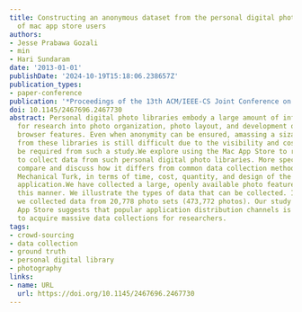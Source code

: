 ```yaml
---
title: Constructing an anonymous dataset from the personal digital photo libraries
  of mac app store users
authors:
- Jesse Prabawa Gozali
- min
- Hari Sundaram
date: '2013-01-01'
publishDate: '2024-10-19T15:18:06.238657Z'
publication_types:
- paper-conference
publication: '*Proceedings of the 13th ACM/IEEE-CS Joint Conference on Digital Libraries*'
doi: 10.1145/2467696.2467730
abstract: Personal digital photo libraries embody a large amount of information useful
  for research into photo organization, photo layout, and development of novel photo
  browser features. Even when anonymity can be ensured, amassing a sizable dataset
  from these libraries is still difficult due to the visibility and cost that would
  be required from such a study.We explore using the Mac App Store to reach more users
  to collect data from such personal digital photo libraries. More specifically, we
  compare and discuss how it differs from common data collection methods, e.g. Amazon
  Mechanical Turk, in terms of time, cost, quantity, and design of the data collection
  application.We have collected a large, openly available photo feature dataset using
  this manner. We illustrate the types of data that can be collected. In 60 days,
  we collected data from 20,778 photo sets (473,772 photos). Our study with the Mac
  App Store suggests that popular application distribution channels is a viable means
  to acquire massive data collections for researchers.
tags:
- crowd-sourcing
- data collection
- ground truth
- personal digital library
- photography
links:
- name: URL
  url: https://doi.org/10.1145/2467696.2467730
---
```

